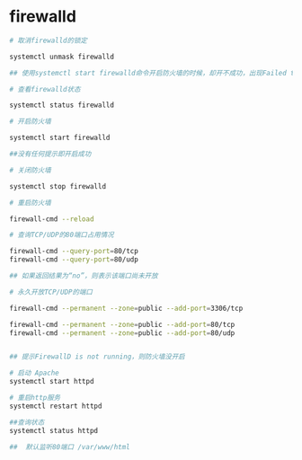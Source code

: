 <!-- firewalld.md --- 
;; 
;; Description: 
;; Author: Hongyi Wu(吴鸿毅)
;; Email: wuhongyi@qq.com 
;; Created: 三 7月  3 21:50:28 2019 (+0800)
;; Last-Updated: 日 7月  7 20:25:52 2019 (+0800)
;;           By: Hongyi Wu(吴鸿毅)
;;     Update #: 3
;; URL: http://wuhongyi.cn -->

# firewalld

```bash
# 取消firewalld的锁定

systemctl unmask firewalld

## 使用systemctl start firewalld命令开启防火墙的时候，却开不成功，出现Failed to start firewalld.service: Unit is masked的错误，是firewalld服务被锁定了
```

```bash
# 查看firewalld状态

systemctl status firewalld
```

```bash
# 开启防火墙

systemctl start firewalld

##没有任何提示即开启成功
```

```bash
# 关闭防火墙

systemctl stop firewalld
```

```bash
# 重启防火墙

firewall-cmd --reload
```


```bash
# 查询TCP/UDP的80端口占用情况

firewall-cmd --query-port=80/tcp
firewall-cmd --query-port=80/udp

## 如果返回结果为“no”，则表示该端口尚未开放
```



```bash
# 永久开放TCP/UDP的端口

firewall-cmd --permanent --zone=public --add-port=3306/tcp

firewall-cmd --permanent --zone=public --add-port=80/tcp
firewall-cmd --permanent --zone=public --add-port=80/udp


## 提示FirewallD is not running，则防火墙没开启
```


```bash
# 启动 Apache
systemctl start httpd

# 重启http服务
systemctl restart httpd

##查询状态
systemctl status httpd

##  默认监听80端口 /var/www/html
```


<!-- firewalld.md ends here -->
